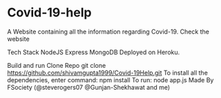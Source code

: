 # Covid-19-help
A Website containing all the information regarding Covid-19. Check the website

Tech Stack
NodeJS
Express
MongoDB
Deployed on Heroku.

Build and run
Clone Repo
git clone https://github.com/shivamgupta1999/Covid-19Help.git
To install all the dependencies, enter command:
npm install
To run:
node app.js
Made By
FSociety (@steverogers07 @Gunjan-Shekhawat and me)
